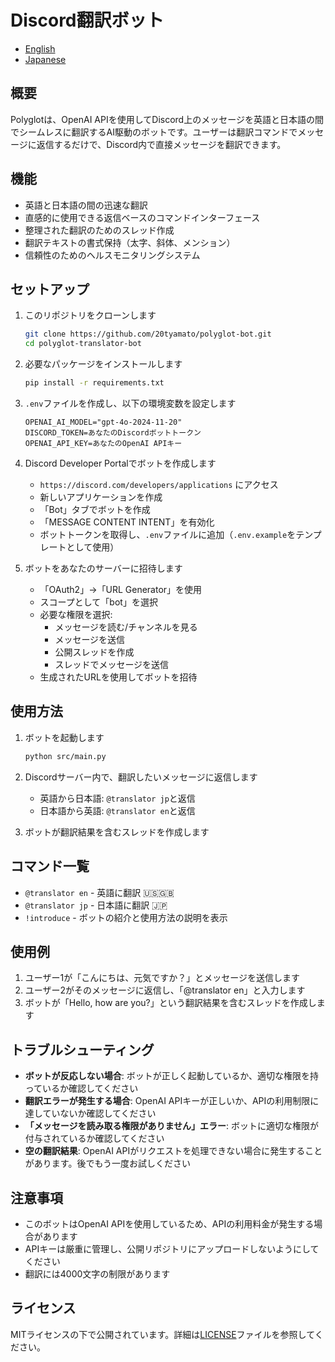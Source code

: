 # Discord翻訳ボット

- [English](README.md)
- [Japanese](README.jp.md)

## 概要

Polyglotは、OpenAI APIを使用してDiscord上のメッセージを英語と日本語の間でシームレスに翻訳するAI駆動のボットです。ユーザーは翻訳コマンドでメッセージに返信するだけで、Discord内で直接メッセージを翻訳できます。

## 機能

- 英語と日本語の間の迅速な翻訳
- 直感的に使用できる返信ベースのコマンドインターフェース
- 整理された翻訳のためのスレッド作成
- 翻訳テキストの書式保持（太字、斜体、メンション）
- 信頼性のためのヘルスモニタリングシステム

## セットアップ

1. このリポジトリをクローンします

   ```bash
   git clone https://github.com/20tyamato/polyglot-bot.git
   cd polyglot-translator-bot
   ```

2. 必要なパッケージをインストールします

   ```bash
   pip install -r requirements.txt
   ```

3. `.env`ファイルを作成し、以下の環境変数を設定します

   ```plain
   OPENAI_AI_MODEL="gpt-4o-2024-11-20"
   DISCORD_TOKEN=あなたのDiscordボットトークン
   OPENAI_API_KEY=あなたのOpenAI APIキー
   ```

4. Discord Developer Portalでボットを作成します
   - `https://discord.com/developers/applications` にアクセス
   - 新しいアプリケーションを作成
   - 「Bot」タブでボットを作成
   - 「MESSAGE CONTENT INTENT」を有効化
   - ボットトークンを取得し、`.env`ファイルに追加（`.env.example`をテンプレートとして使用）

5. ボットをあなたのサーバーに招待します
   - 「OAuth2」→「URL Generator」を使用
   - スコープとして「bot」を選択
   - 必要な権限を選択:
     - メッセージを読む/チャンネルを見る
     - メッセージを送信
     - 公開スレッドを作成
     - スレッドでメッセージを送信
   - 生成されたURLを使用してボットを招待

## 使用方法

1. ボットを起動します

   ```bash
   python src/main.py
   ```

2. Discordサーバー内で、翻訳したいメッセージに返信します
   - 英語から日本語: `@translator jp`と返信
   - 日本語から英語: `@translator en`と返信

3. ボットが翻訳結果を含むスレッドを作成します

## コマンド一覧

- `@translator en` - 英語に翻訳 🇺🇸🇬🇧
- `@translator jp` - 日本語に翻訳 🇯🇵
- `!introduce` - ボットの紹介と使用方法の説明を表示

## 使用例

1. ユーザー1が「こんにちは、元気ですか？」とメッセージを送信します
2. ユーザー2がそのメッセージに返信し、「@translator en」と入力します
3. ボットが「Hello, how are you?」という翻訳結果を含むスレッドを作成します

## トラブルシューティング

- **ボットが反応しない場合**: ボットが正しく起動しているか、適切な権限を持っているか確認してください
- **翻訳エラーが発生する場合**: OpenAI APIキーが正しいか、APIの利用制限に達していないか確認してください
- **「メッセージを読み取る権限がありません」エラー**: ボットに適切な権限が付与されているか確認してください
- **空の翻訳結果**: OpenAI APIがリクエストを処理できない場合に発生することがあります。後でもう一度お試しください

## 注意事項

- このボットはOpenAI APIを使用しているため、APIの利用料金が発生する場合があります
- APIキーは厳重に管理し、公開リポジトリにアップロードしないようにしてください
- 翻訳には4000文字の制限があります

## ライセンス

MITライセンスの下で公開されています。詳細は[LICENSE](LICENSE.txt)ファイルを参照してください。
